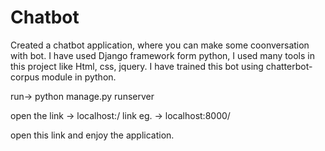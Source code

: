 # Chatbot

Created a chatbot application, where you can make some coonversation with bot.
I have used Django framework form python, I used many tools in this project like Html, css, jquery.
I have trained this bot using chatterbot-corpus module in python.

run-> python manage.py runserver

open the link -> localhost:<portnumber>/
link eg. -> localhost:8000/

open this link and enjoy the application.
